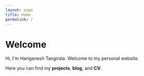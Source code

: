 ```yaml
---
layout: page
title: Home
permalink: /
---
```


# Welcome

Hi, I'm Hariganesh Tangirala. Welcome to my personal website.

Here you can find my **projects**, **blog**, and **CV**.
